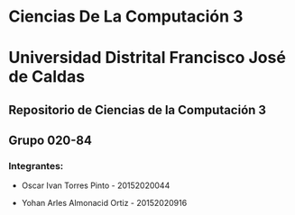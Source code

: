 # Ciencias De La Computación 3
# Universidad Distrital Francisco José de Caldas

## Repositorio de Ciencias de la Computación 3
## Grupo 020-84

### Integrantes:
- Oscar Ivan Torres Pinto - 20152020044

- Yohan Arles Almonacid Ortiz - 20152020916 
